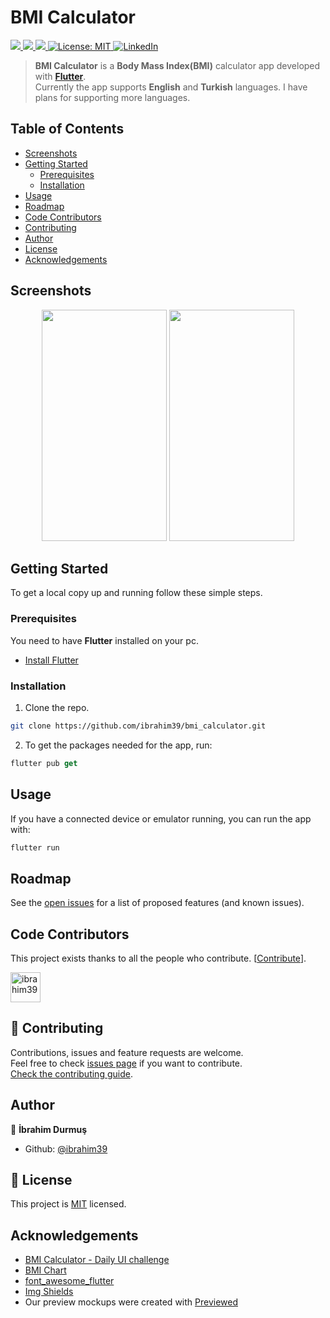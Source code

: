 # BMI Calculator
<p>
  <a href="https://cirrus-ci.com/ibrahim39/bmi_calculator">
    <img src="https://api.cirrus-ci.com/github/ibrahim39/bmi_calculator.svg?branch=master" />
  </a>
  <a href="https://github.com/ibrahim39/bmi_calculator/graphs/contributors">
    <img src="https://img.shields.io/github/contributors/ibrahim39/bmi_calculator.svg" />
  </a>
  <a href="https://github.com/ibrahim39/bmi_calculator/issues">
    <img src="https://img.shields.io/github/issues/ibrahim39/bmi_calculator.svg" />
  </a>
  <a href="https://github.com/ibrahim39/bmi_calculator/blob/master/LICENSE">
    <img alt="License: MIT" src="https://img.shields.io/badge/License-MIT-blue.svg" />
  </a>
  <a href="https://linkedin.com/in/ibrahim39">
    <img alt="LinkedIn" src="https://img.shields.io/badge/-LinkedIn-black.svg?logo=linkedin&colorB=555" />
  </a> 
</p>

> **BMI Calculator** is a **Body Mass Index(BMI)** calculator app developed with **<a href="https://github.com/flutter/flutter" target="_blank">Flutter</a>**.<br />
Currently the app supports **English** and **Turkish** languages. I have plans for supporting more languages.

## Table of Contents

* [Screenshots](#screenshots)
* [Getting Started](#getting-started)
  * [Prerequisites](#prerequisites)
  * [Installation](#installation)
* [Usage](#usage)
* [Roadmap](#roadmap)
* [Code Contributors](#code-contributors)
* [Contributing](#-contributing)
* [Author](#author)
* [License](#-license)
* [Acknowledgements](#acknowledgements)

## Screenshots

<p align="center">
  <img width="200" height="370" src="https://github.com/ibrahim39/bmi_calculator/raw/master/screenshots/home.png">
  <img width="200" height="370" src="https://github.com/ibrahim39/bmi_calculator/raw/master/screenshots/result.png">
</p>

## Getting Started

To get a local copy up and running follow these simple steps.

### Prerequisites

You need to have **Flutter** installed on your pc.
* [Install Flutter](https://flutter.dev/docs/get-started/install)

### Installation

1. Clone the repo.
```sh
git clone https://github.com/ibrahim39/bmi_calculator.git
```
2. To get the packages needed for the app, run:
```Dart
flutter pub get
```

## Usage

If you have a connected device or emulator running, you can run the app with:
```Dart
flutter run
```

## Roadmap

See the [open issues](https://github.com/ibrahim39/bmi_calculator/issues) for a list of proposed features (and known issues).

## Code Contributors

This project exists thanks to all the people who contribute. [[Contribute](CONTRIBUTING.md)].


<a href="https://github.com/ibrahim39/bmi_calculator/graphs/contributors">
  <img class="avatar" alt="ibrahim39" src="https://github.com/ibrahim39.png?v=4&s=96" width="48" height="48" />
</a>

## 🤝 Contributing

Contributions, issues and feature requests are welcome.<br />
Feel free to check [issues page](https://github.com/ibrahim39/bmi_calculator/issues) if you want to contribute.<br />
[Check the contributing guide](./CONTRIBUTING.md).<br />

## Author

👤 **İbrahim Durmuş**

- Github: [@ibrahim39](https://github.com/ibrahim39)

## 📝 License

This project is [MIT](https://github.com/ibrahim39/bmi_calculator/blob/master/LICENSE) licensed.

## Acknowledgements
* [BMI Calculator - Daily UI challenge](https://dribbble.com/shots/2999904-BMI-Calculator-Daily-UI-challenge)
* [BMI Chart](https://www.wcrf-uk.org/uk/here-help/health-tools/bmi-calculator)
* [font_awesome_flutter](https://pub.dev/packages/font_awesome_flutter)
* [Img Shields](https://shields.io) 
* Our preview mockups were created with <a href="https://previewed.app/">Previewed</a>
